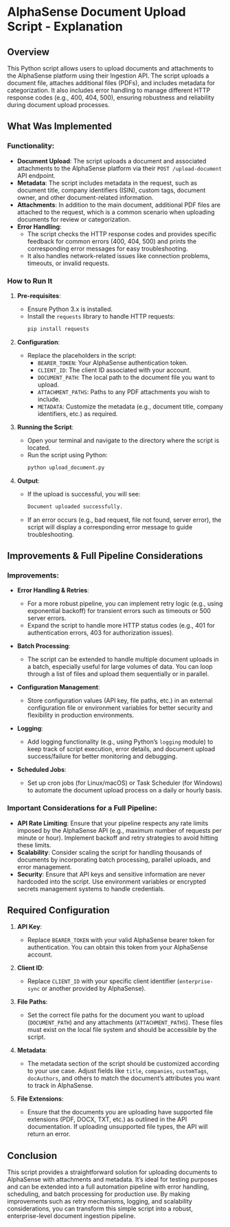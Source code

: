# AlphaSense Document Upload Script - Explanation

## Overview

This Python script allows users to upload documents and attachments to the AlphaSense platform using their Ingestion API. The script uploads a document file, attaches additional files (PDFs), and includes metadata for categorization. It also includes error handling to manage different HTTP response codes (e.g., 400, 404, 500), ensuring robustness and reliability during document upload processes.

## What Was Implemented

### Functionality:
- **Document Upload**: The script uploads a document and associated attachments to the AlphaSense platform via their `POST /upload-document` API endpoint.
- **Metadata**: The script includes metadata in the request, such as document title, company identifiers (ISIN), custom tags, document owner, and other document-related information.
- **Attachments**: In addition to the main document, additional PDF files are attached to the request, which is a common scenario when uploading documents for review or categorization.
- **Error Handling**: 
  - The script checks the HTTP response codes and provides specific feedback for common errors (400, 404, 500) and prints the corresponding error messages for easy troubleshooting.
  - It also handles network-related issues like connection problems, timeouts, or invalid requests.

### How to Run It

1. **Pre-requisites**:
   - Ensure Python 3.x is installed.
   - Install the `requests` library to handle HTTP requests:
     ```bash
     pip install requests
     ```

2. **Configuration**:
   - Replace the placeholders in the script:
     - `BEARER_TOKEN`: Your AlphaSense authentication token.
     - `CLIENT_ID`: The client ID associated with your account.
     - `DOCUMENT_PATH`: The local path to the document file you want to upload.
     - `ATTACHMENT_PATHS`: Paths to any PDF attachments you wish to include.
     - `METADATA`: Customize the metadata (e.g., document title, company identifiers, etc.) as required.
   
3. **Running the Script**:
   - Open your terminal and navigate to the directory where the script is located.
   - Run the script using Python:
     ```bash
     python upload_document.py
     ```

4. **Output**:
   - If the upload is successful, you will see:
     ```bash
     Document uploaded successfully.
     ```
   - If an error occurs (e.g., bad request, file not found, server error), the script will display a corresponding error message to guide troubleshooting.

## Improvements & Full Pipeline Considerations

### Improvements:
- **Error Handling & Retries**: 
  - For a more robust pipeline, you can implement retry logic (e.g., using exponential backoff) for transient errors such as timeouts or 500 server errors.
  - Expand the script to handle more HTTP status codes (e.g., 401 for authentication errors, 403 for authorization issues).
  
- **Batch Processing**: 
  - The script can be extended to handle multiple document uploads in a batch, especially useful for large volumes of data. You can loop through a list of files and upload them sequentially or in parallel.

- **Configuration Management**: 
  - Store configuration values (API key, file paths, etc.) in an external configuration file or environment variables for better security and flexibility in production environments.

- **Logging**: 
  - Add logging functionality (e.g., using Python’s `logging` module) to keep track of script execution, error details, and document upload success/failure for better monitoring and debugging.

- **Scheduled Jobs**: 
  - Set up cron jobs (for Linux/macOS) or Task Scheduler (for Windows) to automate the document upload process on a daily or hourly basis.

### Important Considerations for a Full Pipeline:
- **API Rate Limiting**: Ensure that your pipeline respects any rate limits imposed by the AlphaSense API (e.g., maximum number of requests per minute or hour). Implement backoff and retry strategies to avoid hitting these limits.
- **Scalability**: Consider scaling the script for handling thousands of documents by incorporating batch processing, parallel uploads, and error management.
- **Security**: Ensure that API keys and sensitive information are never hardcoded into the script. Use environment variables or encrypted secrets management systems to handle credentials.
  
## Required Configuration

1. **API Key**: 
   - Replace `BEARER_TOKEN` with your valid AlphaSense bearer token for authentication. You can obtain this token from your AlphaSense account.
   
2. **Client ID**:
   - Replace `CLIENT_ID` with your specific client identifier (`enterprise-sync` or another provided by AlphaSense).
   
3. **File Paths**:
   - Set the correct file paths for the document you want to upload (`DOCUMENT_PATH`) and any attachments (`ATTACHMENT_PATHS`). These files must exist on the local file system and should be accessible by the script.
   
4. **Metadata**:
   - The metadata section of the script should be customized according to your use case. Adjust fields like `title`, `companies`, `customTags`, `docAuthors`, and others to match the document’s attributes you want to track in AlphaSense.

5. **File Extensions**:
   - Ensure that the documents you are uploading have supported file extensions (PDF, DOCX, TXT, etc.) as outlined in the API documentation. If uploading unsupported file types, the API will return an error.

## Conclusion

This script provides a straightforward solution for uploading documents to AlphaSense with attachments and metadata. It’s ideal for testing purposes and can be extended into a full automation pipeline with error handling, scheduling, and batch processing for production use. By making improvements such as retry mechanisms, logging, and scalability considerations, you can transform this simple script into a robust, enterprise-level document ingestion pipeline.
